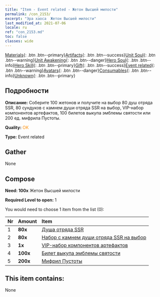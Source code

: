 ```yaml
---
title: "Item - Event related - Жетон Высшей милости"
permalink: /con_2153/
excerpt: "Эра хаоса  Жетон Высшей милости"
last_modified_at: 2021-07-06
locale: ru
ref: "con_2153.md"
toc: false
classes: wide
---
```

 [Materials](/ItemsRU/){: .btn .btn--primary}[Artifacts](/ItemsRU/Artifacts/){: .btn .btn--success}[Unit Soul](/ItemsRU/UnitSoul/){: .btn .btn--warning}[Unit Awakening](/ItemsRU/UnitAwakening/){: .btn .btn--danger}[Hero Soul](/ItemsRU/HeroSoul/){: .btn .btn--info}[Hero Skill](/ItemsRU/HeroSkill/){: .btn .btn--primary}[Gift](/ItemsRU/Gift/){: .btn .btn--success}[Event related](/ItemsRU/Events/){: .btn .btn--warning}[Avatars](/ItemsRU/Avatars/){: .btn .btn--danger}[Consumables](/ItemsRU/Consumables/){: .btn .btn--info}[Unknown](/ItemsRU/Unknown/){: .btn .btn--primary}

## Подробности
 **Описание:** Соберите 100 жетонов и получите на выбор 80 душ отряда SSR, 80 сундуков с камнем души отряда SSR на выбор, VIP-набор компонентов артефактов, 100 билетов выкупа эмблемы святости или 200 ед. мифрила Пустоты.

 **Quality:** <span style="color: #FF8C00">OK</span>

 **Type:** Event related

## Gather

  None

## Compose

 **Need: 100x** Жетон Высшей милости

 **Required Level to open:** 1

 You would need to choose 1 item from the list (0):

  | Nr | Amount |     Item    |
  |:---|:-------|:------------|
  | 1 |  **80x** | [Душа отряда SSR](/ItemsRU/con_535/) |  | 
  | 2 |  **80x** | [Набор с камнем души отряда SSR на выбор](/ru/Items/con_2154/) |  | 
  | 3 |  **1x** | [VIP-набор компонентов артефактов](/ItemsRU/con_1874/) |  | 
  | 4 |  **100x** | [Билет выкупа эмблемы святости](/ItemsRU/con_513/) |  | 
  | 5 |  **200x** | [Мифрил Пустоты](/ItemsRU/con_817/) |  | 


## This item contains:

  None

